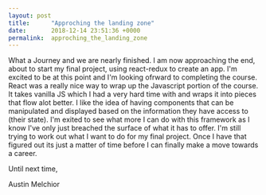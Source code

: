 ```yaml
---
layout: post
title:      "Approching the landing zone"
date:       2018-12-14 23:51:36 +0000
permalink:  approching_the_landing_zone
---
```



What a Journey and we are nearly finished. I am now approaching the end, about to start my final project, using react-redux to create an app. I'm excited to be at this point and I'm looking ofrward to completing the course. React was a really nice way to wrap up the Javascript portion of the course. It takes vanilla JS which I had a very hard time with and wraps it into pieces that flow alot better. I like the idea of having components that can be manipulated and displayed based on the information they have access to (their state). I'm exited to see what more I can do with this framework as I know I've only just breached the surface of what it has to offer. I'm still trying to work out what I want to do for my final project. Once I have that figured out its just a matter of time before I can finally make a move towards a career. 

Until next time, 

Austin Melchior
